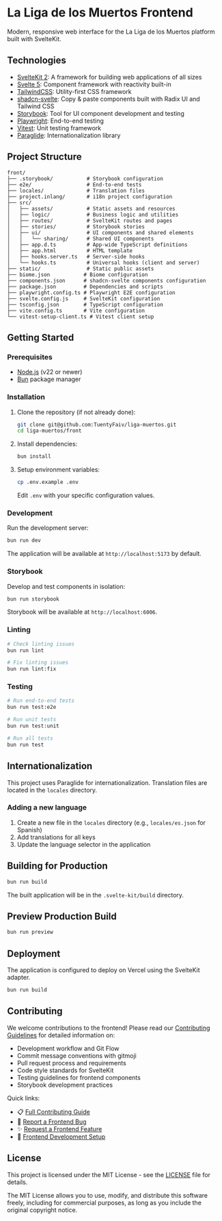 # La Liga de los Muertos Frontend

Modern, responsive web interface for the La Liga de los Muertos platform built with SvelteKit.

## Technologies

- [SvelteKit 2](https://kit.svelte.dev/): A framework for building web applications of all sizes
- [Svelte 5](https://svelte.dev/): Component framework with reactivity built-in
- [TailwindCSS](https://tailwindcss.com/): Utility-first CSS framework
- [shadcn-svelte](https://shadcn-svelte.com/): Copy & paste components built with Radix UI and Tailwind CSS
- [Storybook](https://storybook.js.org/): Tool for UI component development and testing
- [Playwright](https://playwright.dev/): End-to-end testing
- [Vitest](https://vitest.dev/): Unit testing framework
- [Paraglide](https://inlang.com/): Internationalization library

## Project Structure

```
front/
├── .storybook/           # Storybook configuration
├── e2e/                  # End-to-end tests
├── locales/              # Translation files
├── project.inlang/       # i18n project configuration
├── src/
│   ├── assets/           # Static assets and resources
│   ├── logic/            # Business logic and utilities
│   ├── routes/           # SvelteKit routes and pages
│   ├── stories/          # Storybook stories
│   ├── ui/               # UI components and shared elements
│   │   └── sharing/      # Shared UI components
│   ├── app.d.ts          # App-wide TypeScript definitions
│   ├── app.html          # HTML template
│   ├── hooks.server.ts   # Server-side hooks
│   └── hooks.ts          # Universal hooks (client and server)
├── static/               # Static public assets
├── biome.json           # Biome configuration
├── components.json      # shadcn-svelte components configuration
├── package.json         # Dependencies and scripts
├── playwright.config.ts # Playwright E2E configuration
├── svelte.config.js     # SvelteKit configuration
├── tsconfig.json        # TypeScript configuration
├── vite.config.ts       # Vite configuration
└── vitest-setup-client.ts # Vitest client setup
```

## Getting Started

### Prerequisites

- [Node.js](https://nodejs.org/) (v22 or newer)
- [Bun](https://bun.sh/) package manager

### Installation

1. Clone the repository (if not already done):
   ```bash
   git clone git@github.com:TuentyFaiv/liga-muertos.git
   cd liga-muertos/front
   ```

2. Install dependencies:
   ```bash
   bun install
   ```

3. Setup environment variables:
   ```bash
   cp .env.example .env
   ```

   Edit `.env` with your specific configuration values.

### Development

Run the development server:
```bash
bun run dev
```

The application will be available at `http://localhost:5173` by default.

### Storybook

Develop and test components in isolation:
```bash
bun run storybook
```

Storybook will be available at `http://localhost:6006`.

### Linting

```bash
# Check linting issues
bun run lint

# Fix linting issues
bun run lint:fix
```

### Testing

```bash
# Run end-to-end tests
bun run test:e2e

# Run unit tests
bun run test:unit

# Run all tests
bun run test
```

## Internationalization

This project uses Paraglide for internationalization. Translation files are located in the `locales` directory.

### Adding a new language

1. Create a new file in the `locales` directory (e.g., `locales/es.json` for Spanish)
2. Add translations for all keys
3. Update the language selector in the application

## Building for Production

```bash
bun run build
```

The built application will be in the `.svelte-kit/build` directory.

## Preview Production Build

```bash
bun run preview
```

## Deployment

The application is configured to deploy on Vercel using the SvelteKit adapter.

```bash
bun run build
```

## Contributing

We welcome contributions to the frontend! Please read our [Contributing Guidelines](../CONTRIBUTING.md) for detailed information on:

- Development workflow and Git Flow
- Commit message conventions with gitmoji
- Pull request process and requirements
- Code style standards for SvelteKit
- Testing guidelines for frontend components
- Storybook development practices

Quick links:
- 📋 [Full Contributing Guide](../CONTRIBUTING.md)
- 🐛 [Report a Frontend Bug](https://github.com/TuentyFaiv/liga-muertos/issues/new?template=bug_report.yml)
- ✨ [Request a Frontend Feature](https://github.com/TuentyFaiv/liga-muertos/issues/new?template=feature_request.yml)
- 🔗 [Frontend Development Setup](../CONTRIBUTING.md#frontend-setup)

## License

This project is licensed under the MIT License - see the [LICENSE](../LICENSE) file for details.

The MIT License allows you to use, modify, and distribute this software freely, including for commercial purposes, as long as you include the original copyright notice.
